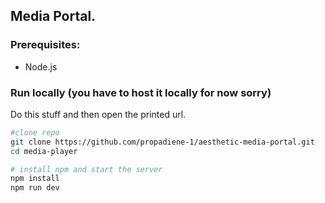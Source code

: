 ## Media Portal.

### Prerequisites:
- Node.js

### Run locally (you have to host it locally for now sorry)

Do this stuff and then open the printed url.
```bash
#clone repo
git clone https://github.com/propadiene-1/aesthetic-media-portal.git
cd media-player

# install npm and start the server
npm install
npm run dev
```
